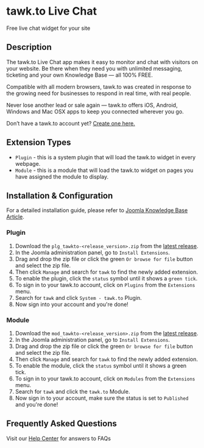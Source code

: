 # tawk.to Live Chat

Free live chat widget for your site

## Description

The tawk.to Live Chat app makes it easy to monitor and chat with visitors on your website. Be there when they need you with unlimited messaging, ticketing and your own Knowledge Base — all 100% FREE.

Compatible with all modern browsers, tawk.to was created in response to the growing need for businesses to respond in real time, with real people.

Never lose another lead or sale again — tawk.to offers iOS, Android, Windows and Mac OSX apps to keep you connected wherever you go.

Don’t have a tawk.to account yet? [Create one here.](https://www.tawk.to/?utm_source=joomla&utm_medium=link&utm_campaign=signup)

## Extension Types
- `Plugin` - this is a system plugin that will load the tawk.to widget in every webpage.
- `Module` - this is a module that will load the tawk.to widget on pages you have assigned the module to display.

## Installation & Configuration
For a detailed installation guide, please refer to [Joomla Knowledge Base Article](https://help.tawk.to/article/joomla).

### Plugin
1. Download the `plg_tawkto-<release_version>.zip` from the [latest release](https://github.com/tawk/tawk-joomla/releases).
2. In the Joomla administration panel, go to `Install Extensions`.
3. Drag and drop the zip file or click the green `Or browse for file` button and select the zip file.
4. Then click `Manage` and search for `tawk` to find the newly added extension.
5. To enable the plugin, click the `status` symbol until it shows a `green tick`.
6. To sign in to your tawk.to account, click on `Plugins` from the `Extensions` menu.
7. Search for `tawk` and click `System - tawk.to` Plugin.
8. Now sign into your account and you're done!

### Module
1. Download the `mod_tawkto-<release_version>.zip` from the [latest release](https://github.com/tawk/tawk-joomla/releases).
2. In the Joomla administration panel, go to `Install Extensions`.
3. Drag and drop the zip file or click the green `Or browse for file` button and select the zip file.
4. Then click `Manage` and search for `tawk` to find the newly added extension.
5. To enable the module, click the `status` symbol until it shows a green tick.
6. To sign in to your tawk.to account, click on `Modules` from the `Extensions` menu.
7. Search for `tawk` and click the `tawk.to` Module.
8. Now sign in to your account, make sure the status is set to `Published` and you're done!

## Frequently Asked Questions
Visit our [Help Center](https://help.tawk.to/) for answers to FAQs
